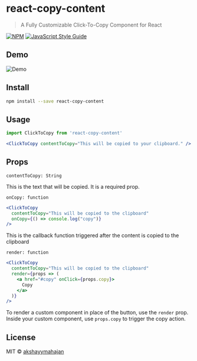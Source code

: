 # react-copy-content

> A Fully Customizable Click-To-Copy Component for React

[![NPM](https://img.shields.io/npm/v/react-copy-content.svg)](https://www.npmjs.com/package/react-copy-content) [![JavaScript Style Guide](https://img.shields.io/badge/code_style-standard-brightgreen.svg)](https://standardjs.com)

## Demo
![Demo](https://raw.githubusercontent.com/akshayymahajan/react-copy-content/master/demo.gif)

## Install

```bash
npm install --save react-copy-content
```

## Usage

```jsx
import ClickToCopy from 'react-copy-content'

<ClickToCopy contentToCopy="This will be copied to your clipboard." />
```

## Props
`contentToCopy: String`

This is the text that will be copied. It is a required prop.


`onCopy: function`
```jsx
<ClickToCopy
  contentToCopy="This will be copied to the clipboard"
  onCopy={() => console.log("copy")}
/>
```
This is the callback function triggered after the content is copied to the clipboard


`render: function`
```jsx
<ClickToCopy
  contentToCopy="This will be copied to the clipboard"
  render={props => (
    <a href="#copy" onClick={props.copy}>
      Copy
    </a>
  )}
/>
```
To render a custom component in place of the button, use the `render` prop. Inside your custom component, use `props.copy` to trigger the copy action.

## License

MIT © [akshayymahajan](https://github.com/akshayymahajan)
